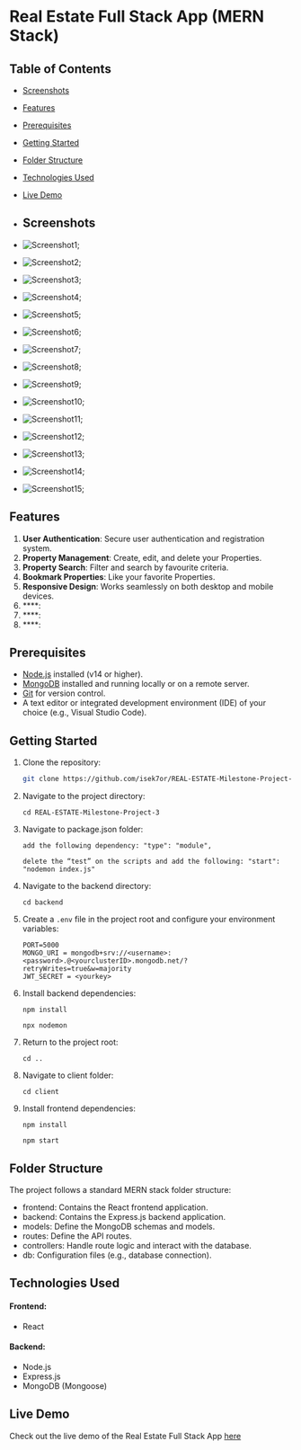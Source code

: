 # Real Estate Full Stack App (MERN Stack)

## Table of Contents

- [Screenshots](#screenshots)
- [Features](#features)
- [Prerequisites](#prerequisites)
- [Getting Started](#getting-started)
- [Folder Structure](#folder-structure)
- [Technologies Used](#technologies-used)
- [Live Demo](#live-demo)

- ## Screenshots
 
- ![Screenshot1](./client/src/assets/Homepage.png);
- ![Screenshot2](./client/src/assets/SignUp.png);
- ![Screenshot3](./client/src/assets/SignIn.png);
- ![Screenshot4](./client/src/assets/Homepage2.png);
- ![Screenshot5](./client/src/assets/ListProperty.png); 
- ![Screenshot6](./client/src/assets/PropertyDetail.png);
- ![Screenshot7](./client/src/assets/PropertyCards.png);
- ![Screenshot8](./client/src/assets/listedProperty.png);
- ![Screenshot9](./client/src/assets/ListYacht.png);
- ![Screenshot10](./client/src/assets/yachtDetails.png);
- ![Screenshot11](./client/src/assets/comment.png);
- ![Screenshot12](./client/src/assets/contact.png);
- ![Screenshot13](./client/src/assets/bookmarkedProperties.png);
- ![Screenshot14](./client/src/assets/bookmarkedYachts.png);
- ![Screenshot15](./client/src/assets/updateProfile.png);


## Features

1. **User Authentication**: Secure user authentication and registration system.
2. **Property Management**: Create, edit, and delete your Properties.
3. **Property Search**: Filter and search by favourite criteria.
4. **Bookmark Properties**: Like your favorite Properties.
5. **Responsive Design**: Works seamlessly on both desktop and mobile devices.
6. ****: 
7. ****: 
8. ****: 

## Prerequisites

- [Node.js](https://nodejs.org/) installed (v14 or higher).
- [MongoDB](https://www.mongodb.com/) installed and running locally or on a remote server.
- [Git](https://git-scm.com/) for version control.
- A text editor or integrated development environment (IDE) of your choice (e.g., Visual Studio Code).

## Getting Started

1. Clone the repository:

   ```bash
   git clone https://github.com/isek7or/REAL-ESTATE-Milestone-Project-3

2. Navigate to the project directory:

       cd REAL-ESTATE-Milestone-Project-3

3. Navigate to package.json folder:

       add the following dependency: "type": "module",

       delete the “test” on the scripts and add the following: "start": "nodemon index.js"

4. Navigate to the backend directory:
     
       cd backend

5. Create a `.env` file in the project root and configure your environment variables:
   
       PORT=5000
       MONGO_URI = mongodb+srv://<username>:<password>.@<yourclusterID>.mongodb.net/?retryWrites=true&w=majority
       JWT_SECRET = <yourkey>

6. Install backend dependencies:

       npm install
       
       npx nodemon

7. Return to the project root:

       cd ..

8. Navigate to client folder:

       cd client

9. Install frontend dependencies:    

       npm install

       npm start


       


## Folder Structure
The project follows a standard MERN stack folder structure:

- frontend: Contains the React frontend application.
- backend: Contains the Express.js backend application.
- models: Define the MongoDB schemas and models.
- routes: Define the API routes.
- controllers: Handle route logic and interact with the database.
- db: Configuration files (e.g., database connection).

## Technologies Used

#### Frontend:

- React

#### Backend:

- Node.js
- Express.js
- MongoDB (Mongoose)


 ## Live Demo 

 Check out the live demo of the Real Estate Full Stack App [here](https://callz-real-estate.netlify.app/)


